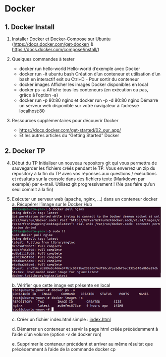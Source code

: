 # Docker

## 1. Docker Install

1. Installer Docker et Docker-Compose sur Ubuntu (https://docs.docker.com/get-docker/ &
   https://docs.docker.com/compose/install/)

2. Quelques commandes à tester
   - docker run hello-world
   Hello-world d’exemple avec Docker
   - docker run -it ubuntu bash
   Création d’un conteneur et utilisation d’un bash en interactif
   exit ou Ctrl+D - Pour sortir du conteneur
   - docker images
   Afficher les images Docker disponibles en local
   - docker ps -a
   Affiche tous les conteneurs (en exécution ou pas, grâce à l’option -a)
   - docker run -p 80:80 nginx et docker run -p -d 80:80 nginx
   Démarre un serveur web disponible sur votre navigateur à l’adresse
   localhost:80

3. Ressources supplémentaires pour découvrir Docker
   - https://docs.docker.com/get-started/02_our_app/
   - Et les autres articles du “Getting Started” Docker

## 2. Docker TP

4. Début du TP
   Initialiser un nouveau repository git qui vous permettra de sauvegarder les fichiers
   créés pendant le TP. Vous enverrez un zip du repository à la fin du TP avec vos
   réponses aux questions / exécutions et résultats sur la console dans des fichiers
   texte (Markdown par exemple) par e-mail.
   Utilisez git progressivement ! (Ne pas faire qu’un seul commit à la fin)

5. Exécuter un serveur web (apache, nginx, …) dans un conteneur docker
   a. Récupérer l’image sur le Docker Hub
![img.png](img.png)

   b. Vérifier que cette image est présente en local
![img_1.png](img_1.png)

   c. Créer un fichier index.html simple : [index.html](index.html)

   d. Démarrer un conteneur et servir la page html créée précédemment à l’aide
   d’un volume (option -v de docker run)

   e. Supprimer le conteneur précédent et arriver au même résultat que
   précédemment à l’aide de la commande docker cp